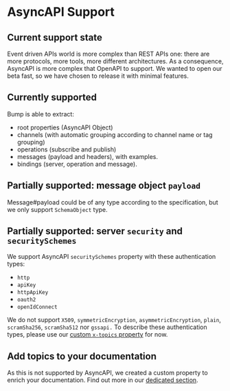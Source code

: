 # AsyncAPI Support

## Current support state

Event driven APIs world is more complex than REST APIs one: there are more protocols, more tools, more different architectures. As a consequence, AsyncAPI is more complex that OpenAPI to support. We wanted to open our beta fast, so we have chosen to release it with minimal features.

## Currently supported

Bump is able to extract:

- root properties (AsyncAPI Object)
- channels (with automatic grouping according to channel name or tag grouping)
- operations (subscribe and publish)
- messages (payload and headers), with examples.
- bindings (server, operation and message).

## Partially supported: message object `payload`

Message#payload could be of any type according to the specification, but we only support `SchemaObject` type.

## Partially supported: server `security` and `securitySchemes`

We support AsyncAPI `securitySchemes` property with these authentication types:

- `http`
- `apiKey`
- `httpApiKey`
- `oauth2`
- `openIdConnect`

We do not support `X509`, `symmetricEncryption`, `asymmetricEncryption`, `plain`, `scramSha256`, `scramSha512` nor `gssapi.` To describe these authentication types, please use our [custom `x-topics` property](https://help.bump.sh/markdown-support#adding-topics-to-your-documentation) for now.

## Add topics to your documentation

As this is not supported by AsyncAPI, we created a custom property to enrich your documentation. Find out more in our [dedicated section](https://help.bump.sh/markdown-support#adding-topics-to-your-documentation).

